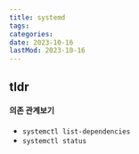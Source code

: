 ```yaml
---
title: systemd
tags:
categories:
date: 2023-10-16
lastMod: 2023-10-16
---
```

## tldr

#### 의존 관계보기
* `systemctl list-dependencies`
* `systemctl status`

